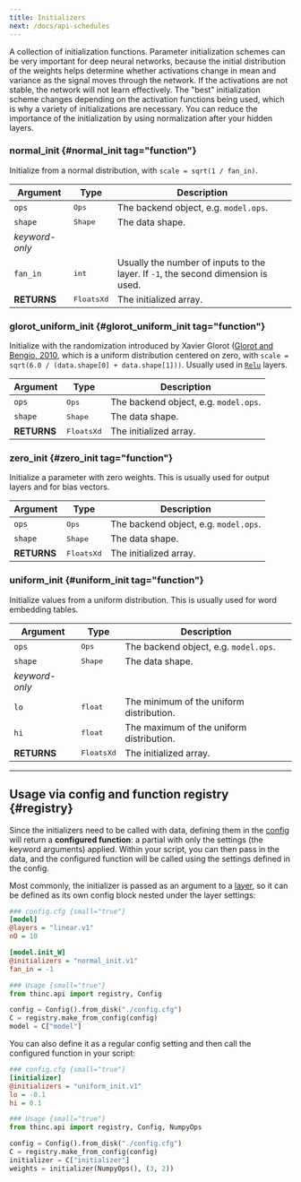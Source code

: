 ```yaml
---
title: Initializers
next: /docs/api-schedules
---
```


A collection of initialization functions. Parameter initialization schemes can
be very important for deep neural networks, because the initial distribution of
the weights helps determine whether activations change in mean and variance as
the signal moves through the network. If the activations are not stable, the
network will not learn effectively. The "best" initialization scheme changes
depending on the activation functions being used, which is why a variety of
initializations are necessary. You can reduce the importance of the
initialization by using normalization after your hidden layers.

### normal_init {#normal_init tag="function"}

Initialize from a normal distribution, with `scale = sqrt(1 / fan_in)`.

| Argument       | Type              | Description                                                                       |
| -------------- | ----------------- | --------------------------------------------------------------------------------- |
| `ops`          | <tt>Ops</tt>      | The backend object, e.g. `model.ops`.                                             |
| `shape`        | <tt>Shape</tt>    | The data shape.                                                                   |
| _keyword-only_ |                   |                                                                                   |
| `fan_in`       | <tt>int</tt>      | Usually the number of inputs to the layer. If `-1`, the second dimension is used. |
| **RETURNS**    | <tt>FloatsXd</tt> | The initialized array.                                                            |

### glorot_uniform_init {#glorot_uniform_init tag="function"}

Initialize with the randomization introduced by Xavier Glorot
([Glorot and Bengio, 2010](http://proceedings.mlr.press/v9/glorot10a/glorot10a.pdf),
which is a uniform distribution centered on zero, with
`scale = sqrt(6.0 / (data.shape[0] + data.shape[1]))`. Usually used in
[`Relu`](/docs/api-layers#relu) layers.

| Argument    | Type              | Description                           |
| ----------- | ----------------- | ------------------------------------- |
| `ops`       | <tt>Ops</tt>      | The backend object, e.g. `model.ops`. |
| `shape`     | <tt>Shape</tt>    | The data shape.                       |
| **RETURNS** | <tt>FloatsXd</tt> | The initialized array.                |

### zero_init {#zero_init tag="function"}

Initialize a parameter with zero weights. This is usually used for output layers
and for bias vectors.

| Argument    | Type              | Description                           |
| ----------- | ----------------- | ------------------------------------- |
| `ops`       | <tt>Ops</tt>      | The backend object, e.g. `model.ops`. |
| `shape`     | <tt>Shape</tt>    | The data shape.                       |
| **RETURNS** | <tt>FloatsXd</tt> | The initialized array.                |

### uniform_init {#uniform_init tag="function"}

Initialize values from a uniform distribution. This is usually used for word
embedding tables.

| Argument       | Type              | Description                              |
| -------------- | ----------------- | ---------------------------------------- |
| `ops`          | <tt>Ops</tt>      | The backend object, e.g. `model.ops`.    |
| `shape`        | <tt>Shape</tt>    | The data shape.                          |
| _keyword-only_ |                   |                                          |
| `lo`           | <tt>float</tt>    | The minimum of the uniform distribution. |
| `hi`           | <tt>float</tt>    | The maximum of the uniform distribution. |
| **RETURNS**    | <tt>FloatsXd</tt> | The initialized array.                   |

---

## Usage via config and function registry {#registry}

Since the initializers need to be called with data, defining them in the
[config](/docs/usage-config) will return a **configured function**: a partial
with only the settings (the keyword arguments) applied. Within your script, you
can then pass in the data, and the configured function will be called using the
settings defined in the config.

Most commonly, the initializer is passed as an argument to a
[layer](/docs/api-layers), so it can be defined as its own config block nested
under the layer settings:

<grid>

```ini
### config.cfg {small="true"}
[model]
@layers = "linear.v1"
nO = 10

[model.init_W]
@initializers = "normal_init.v1"
fan_in = -1
```

```python
### Usage {small="true"}
from thinc.api import registry, Config

config = Config().from_disk("./config.cfg")
C = registry.make_from_config(config)
model = C["model"]
```

</grid>

You can also define it as a regular config setting and then call the configured
function in your script:

<grid>

```ini
### config.cfg {small="true"}
[initializer]
@initializers = "uniform_init.v1"
lo = -0.1
hi = 0.1
```

```python
### Usage {small="true"}
from thinc.api import registry, Config, NumpyOps

config = Config().from_disk("./config.cfg")
C = registry.make_from_config(config)
initializer = C["initializer"]
weights = initializer(NumpyOps(), (3, 2))
```

</grid>
